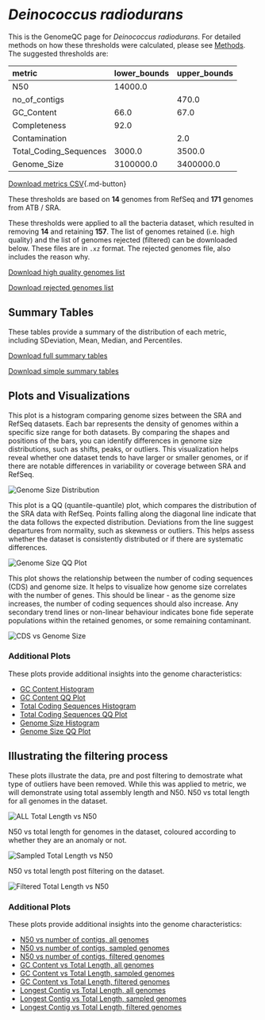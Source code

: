 # *Deinococcus radiodurans*

This is the GenomeQC page for *Deinococcus radiodurans*. For detailed methods on how these thresholds were calculated, please see [Methods](../../methods.md).
The suggested thresholds are: 

| metric                 | lower_bounds   | upper_bounds   |
|:-----------------------|:---------------|:---------------|
| N50                    | 14000.0        |                |
| no_of_contigs          |                | 470.0          |
| GC_Content             | 66.0           | 67.0           |
| Completeness           | 92.0           |                |
| Contamination          |                | 2.0            |
| Total_Coding_Sequences | 3000.0         | 3500.0         |
| Genome_Size            | 3100000.0      | 3400000.0      |

[Download metrics CSV](Deinococcus_radiodurans_metrics.csv){.md-button}


These thresholds are based on **14** genomes from RefSeq and **171** genomes from ATB / SRA.

These thresholds were applied to all the bacteria dataset, which resulted in removing **14** and retaining **157**.
The list of genomes retained (i.e. high quality) and the list of genomes rejected (filtered) can be downloaded below. These files are in `.xz` format. The rejected genomes file, also includes the reason why.

[Download high quality genomes list](Deinococcus_radiodurans_high_quality_genomes.csv.xz)


[Download rejected genomes list](Deinococcus_radiodurans_filtered_out_genomes.csv.xz)



## Summary Tables
These tables provide a summary of the distribution of each metric, including SDeviation, Mean, Median, and Percentiles.

[Download full summary tables](summary.csv)

[Download simple summary tables](selected_summary.csv)

## Plots and Visualizations

This plot is a histogram comparing genome sizes between the SRA and RefSeq datasets. Each bar represents the density of genomes within a specific size range for both datasets. By comparing the shapes and positions of the bars, you can identify differences in genome size distributions, such as shifts, peaks, or outliers. This visualization helps reveal whether one dataset tends to have larger or smaller genomes, or if there are notable differences in variability or coverage between SRA and RefSeq.

![Genome Size Distribution](Genome_Size_refseq_histogram_kde.png)

This plot is a QQ (quantile-quantile) plot, which compares the distribution of the SRA data with RefSeq. Points falling along the diagonal line indicate that the data follows the expected distribution. Deviations from the line suggest departures from normality, such as skewness or outliers. This helps assess whether the dataset is consistently distributed or if there are systematic differences.

![Genome Size QQ Plot](Genome_Size_refseq_qqplot.png)

This plot shows the relationship between the number of coding sequences (CDS) and genome size. It helps to visualize how genome size correlates with the number of genes. This should be linear - as the genome size increases, the number of coding sequences should also increase. Any secondary trend lines or non-linear behaviour indicates bone fide seperate populations within the retained genomes, or some remaining contaminant. 

![CDS vs Genome Size](Deinococcus_radiodurans_CDS_vs_Genome_Size.png)

### Additional Plots

These plots provide additional insights into the genome characteristics:

- [GC Content Histogram](GC_Content_refseq_histogram_kde.png)
- [GC Content QQ Plot](GC_Content_refseq_qqplot.png)
- [Total Coding Sequences Histogram](Total_Coding_Sequences_refseq_histogram_kde.png)
- [Total Coding Sequences QQ Plot](Total_Coding_Sequences_refseq_qqplot.png)
- [Genome Size Histogram](Genome_Size_refseq_histogram_kde.png)
- [Genome Size QQ Plot](Genome_Size_refseq_qqplot.png)
## Illustrating the filtering process
These plots illustrate the data, pre and post filtering to demostrate what type of outliers have been removed. While this was applied to metric, we will demonstrate using total assembly length and N50.
N50 vs total length for all genomes in the dataset.

![ALL Total Length vs N50](Deinococcus_radiodurans_all_total_length_N50.png)

N50 vs total length for genomes in the dataset, coloured according to whether they are an anomaly or not.

![Sampled Total Length vs N50](Deinococcus_radiodurans_sample_total_length_N50.png)

N50 vs total length post filtering on the dataset.

![Filtered Total Length vs N50](Deinococcus_radiodurans_filt_total_length_N50.png)

### Additional Plots

These plots provide additional insights into the genome characteristics:

- [N50 vs number of contigs, all genomes](Deinococcus_radiodurans_all_N50_number.png)
- [N50 vs number of contigs, sampled genomes](Deinococcus_radiodurans_sample_N50_number.png)
- [N50 vs number of contigs, filtered genomes](Deinococcus_radiodurans_filt_N50_number.png)
- [GC Content vs Total Length, all genomes](Deinococcus_radiodurans_all_total_length_GC_Content.png)
- [GC Content vs Total Length, sampled genomes](Deinococcus_radiodurans_sample_total_length_GC_Content.png)
- [GC Content vs Total Length, filtered genomes](Deinococcus_radiodurans_filt_total_length_GC_Content.png)
- [Longest Contig vs Total Length, all genomes](Deinococcus_radiodurans_all_total_length_longest.png)
- [Longest Contig vs Total Length, sampled genomes](Deinococcus_radiodurans_sample_total_length_longest.png)
- [Longest Contig vs Total Length, filtered genomes](Deinococcus_radiodurans_filt_total_length_longest.png)
